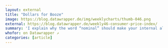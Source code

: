 ```yaml
---
layout: external
title: "Dollars for Booze"
image: https://blog.datawrapper.de/img/weeklycharts/thumb-046.png
external: https://blog.datawrapper.de/weekly46-consumer-price-index/
summary: 'I explain why the word “nominal” should make your internal alarm system blink dark red, and how the consumer price index can help.'
whofor: on Datawrapper ↗
categories: [article]
---
```

